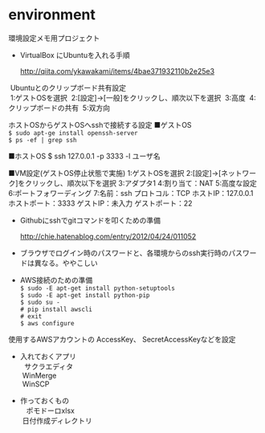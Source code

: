 # environment
環境設定メモ用プロジェクト

- VirtualBox にUbuntuを入れる手順

  http://qiita.com/ykawakami/items/4bae371932110b2e25e3
  
  Ubuntuとのクリップボード共有設定  
  1:ゲストOSを選択 
  2:[設定]→[一般]をクリックし、順次以下を選択 
  3:高度 
  4:クリップボードの共有 
  5:双方向 
  
ホストOSからゲストOSへsshで接続する設定
■ゲストOS  
    `$ sudo apt-ge install openssh-server`  
    `$ ps -ef | grep ssh`


■ホストOS
  $ ssh 127.0.0.1 -p 3333 -l ユーザ名

■VM設定(ゲストOS停止状態で実施)
  1:ゲストOSを選択
  2:[設定]→[ネットワーク]をクリックし、順次以下を選択
  3:アダプタ1
  4:割り当て：NAT
  5:高度な設定
  6:ポートフォワーディング
  7:名前：ssh
    プロトコル：TCP
    ホストIP：127.0.0.1
    ホストポート：3333
    ゲストIP：未入力
    ゲストポート：22
  
- Githubにsshでgitコマンドを叩くための準備

  http://chie.hatenablog.com/entry/2012/04/24/011052
  
- ブラウザでログイン時のパスワードと、各環境からのssh実行時のパスワードは異なる。ややこしい


- AWS接続のための準備  
    `$ sudo -E apt-get install python-setuptools`  
    `$ sudo -E apt-get install python-pip`  
    `$ sudo su -`  
    `# pip install awscli`  
    `# exit`  
    `$ aws configure`  
    
使用するAWSアカウントの
AccessKey、
SecretAccessKeyなどを設定
  
- 入れておくアプリ  
  
  サクラエディタ  
  WinMerge  
  WinSCP  
  
- 作っておくもの  
  
  ポモドーロxlsx  
  日付作成ディレクトリ  
